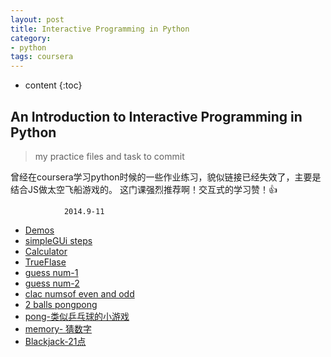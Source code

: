 ```yaml
---
layout: post
title: Interactive Programming in Python
category:
- python
tags: coursera
---
```


* content
{:toc}

## An Introduction to Interactive Programming in Python

<!-- more-->

>my practice files and task to commit

曾经在coursera学习python时候的一些作业练习，貌似链接已经失效了，主要是结合JS做太空飞船游戏的。
这门课强烈推荐啊！交互式的学习赞！👍
                
                2014.9-11

* [Demos](http://www.codeskulptor.org/demos.html#tabs-Hall-of-Fame)
* [simpleGUi steps](http://www.codeskulptor.org/#user38_tO5waWrDHP_0.py)
* [Calculator](http://www.codeskulptor.org/#examples-input_fields.py)
* [TrueFlase](http://www.codeskulptor.org/#user38_RaWTatNpzt_0.py)
* [guess num-1](www.codeskulptor.org/#user38_BQ2gVtBF7bfJtum.pys)
* [guess num-2](http://www.codeskulptor.org/#user38_RSUXgikPyJ_0.py)
* [clac numsof even and odd](http://www.codeskulptor.org/#user38_Jarh1oJhWE_0.py)
* [2 balls pongpong](http://www.codeskulptor.org/#user38_4g39CB4aEI_0.py)
* [pong-类似乒乓球的小游戏](http://www.codeskulptor.org/#user38_n5v98gWnB0_1.py)
* [memory- 猜数字](http://www.codeskulptor.org/#user38_qttYQTpBEi_0.py)
* [Blackjack-21点](http://www.codeskulptor.org/#user38_ECWQjSrxUC_0.py)
